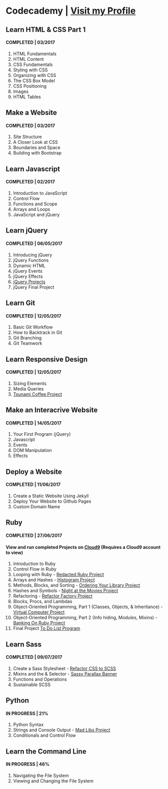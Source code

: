 # Codecademy | [Visit my Profile](https://www.codecademy.com/sebam2k4)

## Learn HTML & CSS Part 1
#### COMPLETED | 03/2017
1. HTML Fundamentals
2. HTML Content
3. CSS Fundamentals
4. Styling with CSS
5. Organizing with CSS
6. The CSS Box Model
7. CSS Positioning
8. Images
9. HTML Tables


## Make a Website
#### COMPLETED | 03/2017
1. Site Structure
2. A Closer Look at CSS
3. Boundaries and Space
4. Building with Bootstrap


## Learn Javascript
#### COMPLETED | 02/2017
1. Introduction to JavaScript
2. Control Flow
3. Functions and Scope
4. Arrays and Loops
5. JavaScript and jQuery


## Learn jQuery
#### COMPLETED | 06/05/2017
1. Introducing jQuery
2. jQuery Functions
3. Dynamic HTML
4. jQuery Events
5. jQuery Effects
6. [jQuery Projects](/Codecademy/jQuery-Projects/ "View jQuery Projects")
7. jQuery Final Project


## Learn Git
#### COMPLETED | 12/05/2017
1. Basic Git Workflow
2. How to Backtrack in Git
3. Git Branching
4. Git Teamwork


## Learn Responsive Design
#### COMPLETED | 12/05/2017
1. Sizing Elements
2. Media Queries
3. [Tsunami Coffee Project](/Codecademy/Responsive-Design-Projects/ "View Tsunami Coffee Project")


## Make an Interacrive Website
#### COMPLETED | 14/05/2017
1. Your First Program (jQuery)
2. Javascript
3. Events
4. DOM Manipulation
5. Effects


## Deploy a Website
#### COMPLETED | 11/06/2017
1. Create a Static Website Using Jekyll
2. Deploy Your Website to Github Pages
3. Custom Domain Name


## Ruby
#### COMPLETED | 27/06/2017
#### View and run completed Projects on [Cloud9](https://ide.c9.io/sebam2k4/codecademy-ruby-practice) (Requires a Cloud9 account to view)
1. Introduction to Ruby
2. Control Flow in Ruby
3. Looping with Ruby - [Redacted Ruby Project](/Codecademy/Ruby-Projects/ "view Ruby Projects")
4. Arrays and Hashes - [Histogram Project](/Codecademy/Ruby-Projects/ "view Ruby Projects")
5. Methods, Blocks, and Sorting - [Ordering Your Library Project](Codecademy/Ruby-Projects/ "view Ruby Projects")
6. Hashes and Symbols - [Night at the Movies Project](/Codecademy/Ruby-Projects/ "view Ruby Projects")
7. Refactoring - [Refactor Factory Project](/Codecademy/Ruby-Projects/ "view Ruby Projects")
8. Blocks, Procs, and Lambdas
9. Object-Oriented Programming, Part 1 (Classes, Objects, & Inheritance) - [Virtual Computer Project](/Codecademy/Ruby-Projects/ "view Ruby Projects")
10. Object-Oriented Programming, Part 2 (Info hiding, Modules, Mixins) - [Banking On Ruby Project](/Codecademy/Ruby-Projects/ "view Ruby Projects")
11. Final Project [To Do List Program](/Codecademy/Ruby-Projects/ "view Ruby Projects")


## Learn Sass
#### COMPLETED | 09/07/2017
1. Create a Sass Stylesheet - [Refactor CSS to SCSS](/Codecademy/Sass-Projects/ "View projects")
2. Mixins and the & Selector - [Sassy Parallax Banner](/Codecademy/Sass-Projects/ "view projects")
3. Functions and Operations
4. Sustainable SCSS


## Python
#### IN PROGRESS | 21%
1. Python Syntax
2. Strings and Console Output - [Mad Libs Project](/Codecademy/Python-Projects/ "view Python projects")
3. Conditionals and Control Flow


## Learn the Command Line
#### IN PROGRESS | 46%
1. Navigating the File System
2. Viewing and Changing the File System
